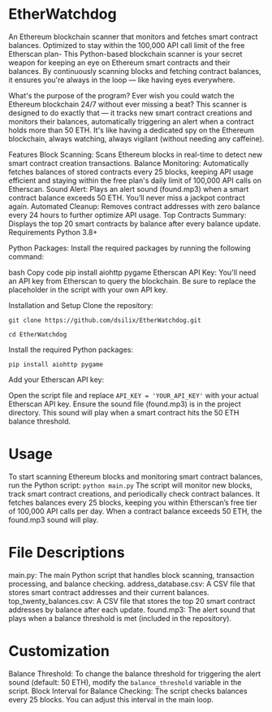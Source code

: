 # EtherWatchdog
An Ethereum blockchain scanner that monitors and fetches smart contract balances. Optimized to stay within the 100,000 API call limit of the free Etherscan plan-
This Python-based blockchain scanner is your secret weapon for keeping an eye on Ethereum smart contracts and their balances. By continuously scanning blocks and fetching contract balances, it ensures you're always in the loop — like having eyes everywhere.

What's the purpose of the program?
Ever wish you could watch the Ethereum blockchain 24/7 without ever missing a beat? This scanner is designed to do exactly that — it tracks new smart contract creations and monitors their balances, automatically triggering an alert when a contract holds more than 50 ETH. It's like having a dedicated spy on the Ethereum blockchain, always watching, always vigilant (without needing any caffeine).

Features
Block Scanning: Scans Ethereum blocks in real-time to detect new smart contract creation transactions.
Balance Monitoring: Automatically fetches balances of stored contracts every 25 blocks, keeping API usage efficient and staying within the free plan's daily limit of 100,000 API calls on Etherscan.
Sound Alert: Plays an alert sound (found.mp3) when a smart contract balance exceeds 50 ETH. You’ll never miss a jackpot contract again.
Automated Cleanup: Removes contract addresses with zero balance every 24 hours to further optimize API usage.
Top Contracts Summary: Displays the top 20 smart contracts by balance after every balance update.
Requirements
Python 3.8+

Python Packages: Install the required packages by running the following command:

bash
Copy code
pip install aiohttp pygame
Etherscan API Key: You'll need an API key from Etherscan to query the blockchain. Be sure to replace the placeholder in the script with your own API key.

Installation and Setup
Clone the repository:
```
git clone https://github.com/dsilix/EtherWatchdog.git
```
```
cd EtherWatchdog
```
Install the required Python packages:
```
pip install aiohttp pygame
```
Add your Etherscan API key:

Open the script file and replace ```API_KEY = 'YOUR_API_KEY'``` with your actual Etherscan API key.
Ensure the sound file (found.mp3) is in the project directory. This sound will play when a smart contract hits the 50 ETH balance threshold.

# Usage
To start scanning Ethereum blocks and monitoring smart contract balances, run the Python script:
```python main.py```
The script will monitor new blocks, track smart contract creations, and periodically check contract balances.
It fetches balances every 25 blocks, keeping you within Etherscan’s free tier of 100,000 API calls per day.
When a contract balance exceeds 50 ETH, the found.mp3 sound will play.

# File Descriptions

main.py: The main Python script that handles block scanning, transaction processing, and balance checking.
address_database.csv: A CSV file that stores smart contract addresses and their current balances.
top_twenty_balances.csv: A CSV file that stores the top 20 smart contract addresses by balance after each update.
found.mp3: The alert sound that plays when a balance threshold is met (included in the repository).
# Customization
Balance Threshold: To change the balance threshold for triggering the alert sound (default: 50 ETH), modify the ```balance_threshold``` variable in the script.
Block Interval for Balance Checking: The script checks balances every 25 blocks. You can adjust this interval in the main loop.
